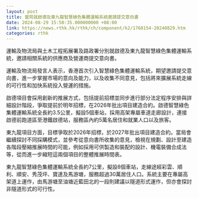 ```yaml
---
layout: post
title: 當局就啟德及東九龍智慧綠色集體運輸系統邀請提交意向書
date: 2024-08-29 15:50:35.000000000 +08:00
link: https://news.rthk.hk/rthk/ch/component/k2/1768154-20240829.htm
categories: rthk
---
```


運輸及物流局與土木工程拓展署及路政署分別就啟德及東九龍智慧綠色集體運輸系統，邀請相關系統的供應商及營運商提交意向書。

運輸及物流局發言人表示，香港首次引入智慧綠色集體運輸系統，期望邀請提交意向書，進一步掌握市場的意向及能力，以及收集不同意見，包括將來擴展系統走線的可行性和加快系統投入營運的措施。

啟德項目會採用創新的推展方式，包括提前招標並同步進行部分法定程序安排與詳細設計階段，爭取提前於明年招標，在2026年批出項目建造合約。啟德智慧綠色集體運輸系統全長約3.5公里，擬設5個車站，採用高架專屬車道走廊設計，連接啟德前跑道區至港鐵啟德站，服務區內約5萬名居住和就業人口以及旅客。

東九龍項目方面，目標爭取於2026年招標，於2027年批出項目建造合約。當局會繼續探討不同採購模式，並參考從意向書所收集的意見，檢視在規劃、設計至建造各階段壓縮推展時間的可能，例如採用可供製造和裝配的設計、機電裝備合成法等，從而進一步縮短這兩個項目的整體推展時間表。

東九龍智慧綠色集體運輸系統全長約7公里，擬設8個車站，走線途經彩雲、順利、順安、秀茂坪、寶達及馬游塘，服務超過30萬居住人口。系統主要在專屬高架道上運作，由馬游塘至油塘近藍田北的一段則建議以隧道形式運作，但亦會探討非隧道形式的可行性。
